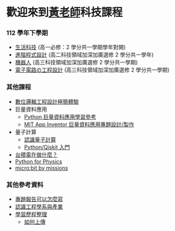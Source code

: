 # 歡迎來到[黃老師](http://nandemoi.github.io/cvs/cv)科技課程

### 112 學年下學期

* [生活科技](http://nandemoi.github.io/zl111/ed) (高一必修：2 學分共一學期學年對開)
* [進階程式設計](http://nandemoi.github.io/zl111/prog) (高二科技領域加深加廣選修 2 學分共ㄧ學年)
* [機器人](http://nandemoi.github.io/zl111/robot) (高三科技領域加深加廣選修 2 學分共一學期)
* [電子電路の工程設計](http://nandemoi.github.io/zl111/BB.pdf) (高三科技領域加深加廣選修 2 學分共一學期)

### 其他課程

* [數位邏輯⼯程設計極簡體驗](http://nandemoi.github.io/zl111/DLD.pdf)
* 巨量資料應用
  * [Python 巨量資料應用學習參考](http://nandemoi.github.io/zl111/Python.pdf)  
  * [MIT App Inventor 巨量資料應用專題設計/製作](http://nandemoi.github.io/zl111/AppInventor_BigData.pdf)  
* 量子計算
  * [認識量子計算](http://nandemoi.github.io/zl111/qc.pdf)  
  * [Python/Qiskit 入⾨](http://nandemoi.github.io/zl111/AppInventor_BigData.pdf)
* [台積電在做什麼？](http://nandemoi.github.io/zl111/tsmc.pdf)
* [Python for Physics](http://nandemoi.github.io/hsqc.pdf)
* [micro:bit by missions](http://nandemoi.github.io/zl111/mbm.pdf)

### 其他參考資料

* [專題報告可以怎麼寫](http://nandemoi.github.io/zl111/how2report.pdf)
* [認識工程學系與產業](https://nandemoi.github.io/zl111/engrs.html)
* [學習歷程整理](https://nandemoi.github.io/zl111/cv_prep.pdf) 
  * [如何上傳](https://docs.google.com/presentation/d/1aMvKKsgO2DZWiTfOpt0caiETmFdhGXN1x3cZg6d-ydc/edit#slide=id.p)
